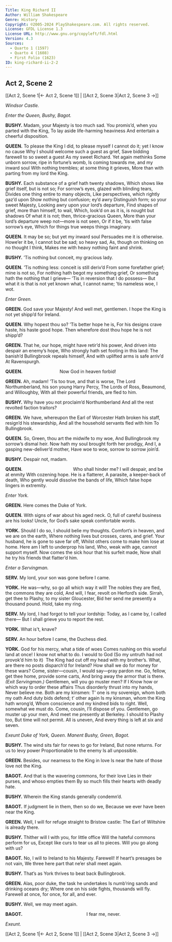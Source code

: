 ```yaml
---
Title: King Richard II
Author: William Shakespeare
Genre: History
Copyright: ©2005-2024 PlayShakespeare.com. All rights reserved.
License: GFDL License 1.3
License URL: http://www.gnu.org/copyleft/fdl.html
Version: 4.3
Sources:
  - Quarto 1 (1597)
  - Quarto 4 (1608)
  - First Folio (1623)
ID: king-richard-ii-2-2
---
```


## Act 2, Scene 2
[[Act 2, Scene 1|← Act 2, Scene 1]] | [[Act 2, Scene 3|Act 2, Scene 3 →]]

*Windsor Castle.*

*Enter the Queen, Bushy, Bagot.*

**BUSHY.**
Madam, your Majesty is too much sad.
You promis’d, when you parted with the King,
To lay aside life-harming heaviness
And entertain a cheerful disposition.

**QUEEN.**
To please the King I did, to please myself
I cannot do it; yet I know no cause
Why I should welcome such a guest as grief,
Save bidding farewell to so sweet a guest
As my sweet Richard. Yet again methinks
Some unborn sorrow, ripe in fortune’s womb,
Is coming towards me, and my inward soul
With nothing trembles; at some thing it grieves,
More than with parting from my lord the King.

**BUSHY.**
Each substance of a grief hath twenty shadows,
Which shows like grief itself, but is not so;
For sorrow’s eyes, glazed with blinding tears,
Divides one thing entire to many objects,
Like perspectives, which rightly gaz’d upon
Show nothing but confusion; ey’d awry
Distinguish form; so your sweet Majesty,
Looking awry upon your lord’s departure,
Find shapes of grief, more than himself, to wail,
Which, look’d on as it is, is nought but shadows
Of what it is not; then, thrice-gracious Queen,
More than your lord’s departure weep not—more is not seen,
Or if it be, ’tis with false sorrow’s eye,
Which for things true weeps things imaginary.

**QUEEN.**
It may be so; but yet my inward soul
Persuades me it is otherwise. Howe’er it be,
I cannot but be sad; so heavy sad,
As, though on thinking on no thought I think,
Makes me with heavy nothing faint and shrink.

**BUSHY.**
’Tis nothing but conceit, my gracious lady.

**QUEEN.**
’Tis nothing less: conceit is still deriv’d
From some forefather grief; mine is not so,
For nothing hath begot my something grief,
Or something hath the nothing that I grieve⁠—
’Tis in reversion that I do possess⁠—
But what it is that is not yet known what,
I cannot name; ’tis nameless woe, I wot.

*Enter Green.*

**GREEN.**
God save your Majesty! And well met, gentlemen.
I hope the King is not yet shipp’d for Ireland.

**QUEEN.**
Why hopest thou so? ’Tis better hope he is,
For his designs crave haste, his haste good hope.
Then wherefore dost thou hope he is not shipp’d?

**GREEN.**
That he, our hope, might have retir’d his power,
And driven into despair an enemy’s hope,
Who strongly hath set footing in this land:
The banish’d Bullingbrook repeals himself,
And with uplifted arms is safe arriv’d
At Ravenspurgh.

**QUEEN.**
        Now God in heaven forbid!

**GREEN.**
Ah, madam! ’Tis too true, and that is worse,
The Lord Northumberland, his son young Harry Percy,
The Lords of Ross, Beaumond, and Willoughby,
With all their powerful friends, are fled to him.

**BUSHY.**
Why have you not proclaim’d Northumberland
And all the rest revolted faction traitors?

**GREEN.**
We have, whereupon the Earl of Worcester
Hath broken his staff, resign’d his stewardship,
And all the household servants fled with him
To Bullingbrook.

**QUEEN.**
So, Green, thou art the midwife to my woe,
And Bullingbrook my sorrow’s dismal heir.
Now hath my soul brought forth her prodigy,
And I, a gasping new-deliver’d mother,
Have woe to woe, sorrow to sorrow join’d.

**BUSHY.**
Despair not, madam.

**QUEEN.**
           Who shall hinder me?
I will despair, and be at enmity
With cozening hope. He is a flatterer,
A parasite, a keeper-back of death,
Who gently would dissolve the bands of life,
Which false hope lingers in extremity.

*Enter York.*

**GREEN.**
Here comes the Duke of York.

**QUEEN.**
With signs of war about his aged neck.
O, full of careful business are his looks!
Uncle, for God’s sake speak comfortable words.

**YORK.**
Should I do so, I should belie my thoughts.
Comfort’s in heaven, and we are on the earth,
Where nothing lives but crosses, cares, and grief.
Your husband, he is gone to save far off,
Whilst others come to make him lose at home.
Here am I left to underprop his land,
Who, weak with age, cannot support myself.
Now comes the sick hour that his surfeit made,
Now shall he try his friends that flatter’d him.

*Enter a Servingman.*

**SERV.**
My lord, your son was gone before I came.

**YORK.**
He was—why, so go all which way it will!
The nobles they are fled, the commons they are cold,
And will, I fear, revolt on Herford’s side.
Sirrah, get thee to Plashy, to my sister Gloucester,
Bid her send me presently a thousand pound.
Hold, take my ring.

**SERV.**
My lord, I had forgot to tell your lordship:
Today, as I came by, I called there⁠—
But I shall grieve you to report the rest.

**YORK.**
What is’t, knave?

**SERV.**
An hour before I came, the Duchess died.

**YORK.**
God for his mercy, what a tide of woes
Comes rushing on this woeful land at once!
I know not what to do. I would to God
(So my untruth had not provok’d him to it) 
The King had cut off my head with my brother’s.
What, are there no posts disparch’d for Ireland?
How shall we do for money for these wars?
Come, sister—cousin, I would say—pray pardon me.
Go, fellow, get thee home, provide some carts,
And bring away the armor that is there.
*(Exit Servingman.)*
Gentlemen, will you go muster men? If I
Know how or which way to order these affairs
Thus disorderly thrust into my hands,
Never believe me. Both are my kinsmen:
T’ one is my sovereign, whom both my oath
And duty bids defend; t’ other again
Is my kinsman, whom the King hath wrong’d,
Whom conscience and my kindred bids to right.
Well, somewhat we must do.
Come, cousin, I’ll dispose of you.
Gentlemen, go muster up your men,
And meet me presently at Berkeley.
I should to Plashy too,
But time will not permit. All is uneven,
And every thing is left at six and seven.

*Exeunt Duke of York, Queen. Manent Bushy, Green, Bagot.*

**BUSHY.**
The wind sits fair for news to go for Ireland,
But none returns. For us to levy power
Proportionable to the enemy
Is all unpossible.

**GREEN.**
Besides, our nearness to the King in love
Is near the hate of those love not the King.

**BAGOT.**
And that is the wavering commons, for their love
Lies in their purses, and whoso empties them
By so much fills their hearts with deadly hate.

**BUSHY.**
Wherein the King stands generally condemn’d.

**BAGOT.**
If judgment lie in them, then so do we,
Because we ever have been near the King.

**GREEN.**
Well, I will for refuge straight to Bristow castle:
The Earl of Wiltshire is already there.

**BUSHY.**
Thither will I with you, for little office
Will the hateful commons perform for us,
Except like curs to tear us all to pieces.
Will you go along with us?

**BAGOT.**
No, I will to Ireland to his Majesty.
Farewell! If heart’s presages be not vain,
We three here part that ne’er shall meet again.

**BUSHY.**
That’s as York thrives to beat back Bullingbrook.

**GREEN.**
Alas, poor duke, the task he undertakes
Is numb’ring sands and drinking oceans dry;
Where one on his side fights, thousands will fly.
Farewell at once, for once, for all, and ever.

**BUSHY.**
Well, we may meet again.

**BAGOT.**
              I fear me, never.

*Exeunt.*

[[Act 2, Scene 1|← Act 2, Scene 1]] | [[Act 2, Scene 3|Act 2, Scene 3 →]]